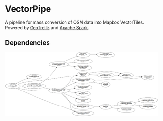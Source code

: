VectorPipe
==========

A pipeline for mass conversion of OSM data into Mapbox VectorTiles. Powered
by [GeoTrellis](http://geotrellis.io) and [Apache
Spark](http://spark.apache.org/).

Dependencies
------------

![](./deps.png)

